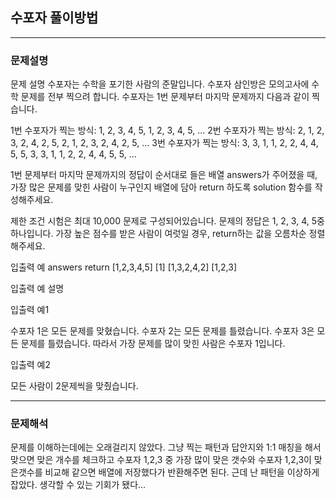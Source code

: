 ## 수포자 풀이방법

---

### 문제설명

문제 설명
수포자는 수학을 포기한 사람의 준말입니다. 수포자 삼인방은 모의고사에 수학 문제를 전부 찍으려 합니다. 수포자는 1번 문제부터 마지막 문제까지 다음과 같이 찍습니다.

1번 수포자가 찍는 방식: 1, 2, 3, 4, 5, 1, 2, 3, 4, 5, ...
2번 수포자가 찍는 방식: 2, 1, 2, 3, 2, 4, 2, 5, 2, 1, 2, 3, 2, 4, 2, 5, ...
3번 수포자가 찍는 방식: 3, 3, 1, 1, 2, 2, 4, 4, 5, 5, 3, 3, 1, 1, 2, 2, 4, 4, 5, 5, ...

1번 문제부터 마지막 문제까지의 정답이 순서대로 들은 배열 answers가 주어졌을 때, 가장 많은 문제를 맞힌 사람이 누구인지 배열에 담아 return 하도록 solution 함수를 작성해주세요.

제한 조건
시험은 최대 10,000 문제로 구성되어있습니다.
문제의 정답은 1, 2, 3, 4, 5중 하나입니다.
가장 높은 점수를 받은 사람이 여럿일 경우, return하는 값을 오름차순 정렬해주세요.

입출력 예
answers	return
[1,2,3,4,5]	[1]
[1,3,2,4,2]	[1,2,3]

입출력 예 설명

입출력 예1

수포자 1은 모든 문제를 맞혔습니다.
수포자 2는 모든 문제를 틀렸습니다.
수포자 3은 모든 문제를 틀렸습니다.
따라서 가장 문제를 많이 맞힌 사람은 수포자 1입니다.

입출력 예2

모든 사람이 2문제씩을 맞췄습니다.

---
### 문제해석

문제를 이해하는데에는 오래걸리지 않았다. 그냥 찍는 패턴과 답안지와 1:1 매칭을 해서 맞으면 맞은 개수를 체크하고 
수포자 1,2,3 중 가장 많이 맞은 갯수와 수포자 1,2,3이 맞은갯수를 비교해 같으면 배열에 저장했다가 반환해주면 된다.
근데 난 패턴을 이상하게 잡았다. 생각할 수 있는 기회가 됐다...

